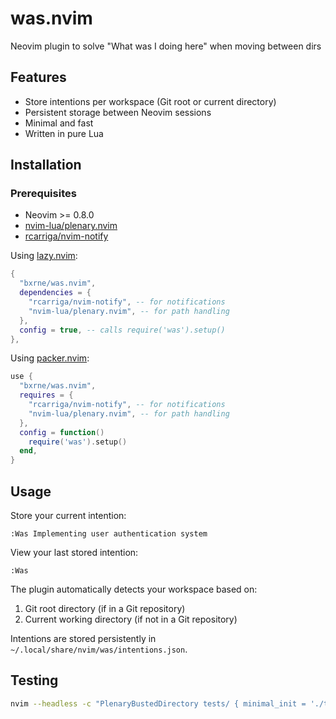 # was.nvim

Neovim plugin to solve "What was I doing here" when moving between dirs

## Features

- Store intentions per workspace (Git root or current directory)
- Persistent storage between Neovim sessions
- Minimal and fast
- Written in pure Lua

## Installation

### Prerequisites

- Neovim >= 0.8.0
- [nvim-lua/plenary.nvim](https://github.com/nvim-lua/plenary.nvim)
- [rcarriga/nvim-notify](https://github.com/rcarriga/nvim-notify) 

Using [lazy.nvim](https://github.com/folke/lazy.nvim):

```lua
{
  "bxrne/was.nvim",
  dependencies = {
	"rcarriga/nvim-notify", -- for notifications
    "nvim-lua/plenary.nvim", -- for path handling
  },
  config = true, -- calls require('was').setup()
},
```

Using [packer.nvim](https://github.com/wbthomason/packer.nvim):

```lua
use {
  "bxrne/was.nvim",
  requires = {
    "rcarriga/nvim-notify", -- for notifications
    "nvim-lua/plenary.nvim", -- for path handling
  },
  config = function()
    require('was').setup()
  end,
}
```

## Usage

Store your current intention:
```vim
:Was Implementing user authentication system
```

View your last stored intention:
```vim
:Was
```

The plugin automatically detects your workspace based on:
1. Git root directory (if in a Git repository)
2. Current working directory (if not in a Git repository)

Intentions are stored persistently in `~/.local/share/nvim/was/intentions.json`.

## Testing

```bash
nvim --headless -c "PlenaryBustedDirectory tests/ { minimal_init = './tests/minimal_init.lua' }"
```
